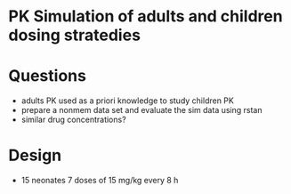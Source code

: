 PK Simulation of adults and children dosing stratedies
======================================================

# Questions

- adults PK used as a priori knowledge to study children PK 
- prepare a nonmem data set and evaluate the sim data using rstan
- similar drug concentrations?

# Design

- 15 neonates 7 doses of 15 mg/kg every 8 h
